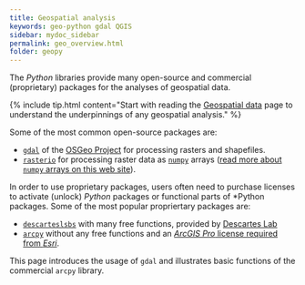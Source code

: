 ```yaml
---
title: Geospatial analysis
keywords: geo-python gdal QGIS
sidebar: mydoc_sidebar
permalink: geo_overview.html
folder: geopy
---
```


The *Python* libraries provide many open-source and commercial (proprietary) packages for the analyses of geospatial data.

{% include tip.html content="Start with reading the [Geospatial data](geospatial-data.html) page to understand the underpinnings of any geospatial analysis." %}

Some of the most common open-source packages are:
 * [`gdal`](https://gdal.org/) of the [OSGeo Project](http://www.osgeo.org/) for processing rasters and shapefiles.
 * [`rasterio`](https://rasterio.readthedocs.io/en/latest/) for processing raster data as [`numpy`](https://numpy.org/) arrays ([read more about `numpy` arrays on this web site](hypy_pynum.html)).

In order to use proprietary packages, users often need to purchase licenses to activate (unlock) *Python* packages or functional parts of *Python packages. Some of the most popular propriertary packages are:
 * [`descarteslsbs`](https://docs.descarteslabs.com/api.html) with many free functions, provided by [Descartes Lab](https://www.descarteslabs.com/)
 * [`arcpy`](https://desktop.arcgis.com/en/arcmap/10.3/analyze/arcpy/what-is-arcpy-.htm) without any free functions and an [*ArcGIS Pro* license required from *Esri*](https://pro.arcgis.com/en/pro-app/get-started/about-licensing.htm).
 
 This page introduces the usage of `gdal` and illustrates basic functions of the commercial `arcpy` library.